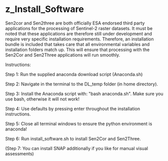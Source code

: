 # z_Install_Software
Sen2cor and Sen2three are both officially ESA endorsed third party applications for the processing of Sentinel-2 raster 
datasets. It must be noted that these applications are therefore still under development and require very specific 
installation requirements. Therefore, an installation bundle is included that takes care that all environmental 
variables and installation folders match up. This will ensure that processing with the Sen2Cor and Sen2Three 
applications will run smoothly. 



Instructions:

Step 1: Run the supplied anaconda download script (Anaconda.sh) 

Step 2: Navigate in the terminal to the DL_temp folder (in home directory).

Step 3: Install the Anaconda script with: "bash anaconda.sh". Make sure you use bash, otherwise it will not work!

Step 4: Use defaults by pressing enter throughout the installation instructions.

Step 5: Close all terminal windows to ensure the python environment is anaconda!

Step 6: Run install_software.sh to install Sen2Cor and Sen2Three.

(Step 7: You can install SNAP additionally if you like for manual visual assessments)
